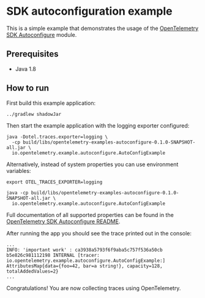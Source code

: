 # SDK autoconfiguration example

This is a simple example that demonstrates the usage of
the [OpenTelemetry SDK Autoconfigure](https://github.com/open-telemetry/opentelemetry-java/tree/main/sdk-extensions/autoconfigure)
module.

## Prerequisites

* Java 1.8

## How to run

First build this example application:

```shell
../gradlew shadowJar
```

Then start the example application with the logging exporter configured:

```shell
java -Dotel.traces.exporter=logging \
  -cp build/libs/opentelemetry-examples-autoconfigure-0.1.0-SNAPSHOT-all.jar \
  io.opentelemetry.example.autoconfigure.AutoConfigExample
```

Alternatively, instead of system properties you can use environment variables:

```shell
export OTEL_TRACES_EXPORTER=logging

java -cp build/libs/opentelemetry-examples-autoconfigure-0.1.0-SNAPSHOT-all.jar \
  io.opentelemetry.example.autoconfigure.AutoConfigExample
```

Full documentation of all supported properties can be found in
the [OpenTelemetry SDK Autoconfigure README](https://github.com/open-telemetry/opentelemetry-java/tree/main/sdk-extensions/autoconfigure).

After running the app you should see the trace printed out in the console:

```
...
INFO: 'important work' : ca3938a5793f6f9aba5c757f536a50cb b5e826c981112198 INTERNAL [tracer: io.opentelemetry.example.autoconfigure.AutoConfigExample:] AttributesMap{data={foo=42, bar=a string!}, capacity=128, totalAddedValues=2}
...
```

Congratulations! You are now collecting traces using OpenTelemetry.